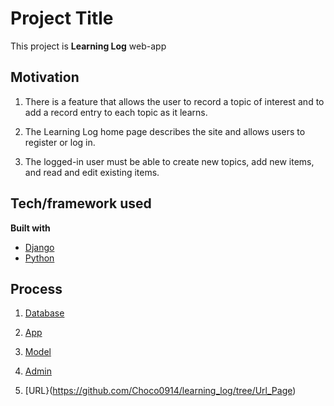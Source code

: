 Project Title
=============
This project is <strong>Learning Log</strong> web-app

## Motivation

1. There is a feature that allows the user to record a topic of interest and to add a record entry to each topic as it learns.

2. The Learning Log home page describes the site and allows users to register or log in.

3. The logged-in user must be able to create new topics, add new items, and read and edit existing items.

## Tech/framework used

**Built with**

* [Django](https://www.djangoproject.com/)
* [Python](https://www.python.org/)

## Process 
1. [Database](https://github.com/Choco0914/learning_log/tree/database)

2. [App](https://github.com/Choco0914/learning_log/tree/app)

3. [Model](https://github.com/Choco0914/learning_log/tree/model)

4. [Admin](https://github.com/Choco0914/learning_log/tree/admin)

5. [URL}(https://github.com/Choco0914/learning_log/tree/Url_Page)
